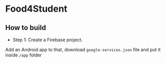 # Food4Student

## How to build

* Step 1: Create a Firebase project. 

Add an Android app to that, download `google-services.json` file and put it inside `/app` folder


